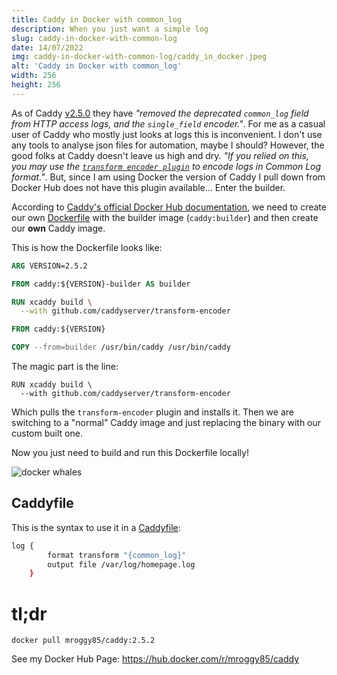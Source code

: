```yaml
---
title: Caddy in Docker with common_log
description: When you just want a simple log
slug: caddy-in-docker-with-common-log
date: 14/07/2022
img: caddy-in-docker-with-common-log/caddy_in_docker.jpeg
alt: 'Caddy in Docker with common_log'
width: 256
height: 256
---
```


As of Caddy [v2.5.0](https://github.com/caddyserver/caddy/releases/tag/v2.5.0)
they have _"removed the deprecated `common_log` field from HTTP access logs, and
the `single_field` encoder."_. For me as a casual user of Caddy who mostly just
looks at logs this is inconvenient. I don't use any tools to analyse json files
for automation, maybe I should? However, the good folks at Caddy doesn't leave
us high and dry. _"If you relied on this, you may use the
[`transform encoder plugin`](https://github.com/caddyserver/transform-encoder)
to encode logs in Common Log format."_. But, since I am using Docker the version
of Caddy I pull down from Docker Hub does not have this plugin available...
Enter the builder.

According to
[Caddy's official Docker Hub documentation](https://hub.docker.com/_/caddy/), we
need to create our own
[Dockerfile](https://docs.docker.com/engine/reference/builder/) with the builder
image (`caddy:builder`) and then create our **own** Caddy image.

This is how the Dockerfile looks like:

```dockerfile
ARG VERSION=2.5.2

FROM caddy:${VERSION}-builder AS builder

RUN xcaddy build \
  --with github.com/caddyserver/transform-encoder

FROM caddy:${VERSION}

COPY --from=builder /usr/bin/caddy /usr/bin/caddy
```

The magic part is the line:

```
RUN xcaddy build \
  --with github.com/caddyserver/transform-encoder
```

Which pulls the `transform-encoder` plugin and installs it. Then we are
switching to a "normal" Caddy image and just replacing the binary with our
custom built one.

Now you just need to build and run this Dockerfile locally!

![docker whales](caddy-in-docker-with-common-log/container.jpeg)

## Caddyfile

This is the syntax to use it in a
[Caddyfile](https://caddyserver.com/docs/caddyfile/concepts#caddyfile-concepts):

```sh
log {
		format transform "{common_log}"
		output file /var/log/homepage.log
	}
```

# tl;dr

```
docker pull mroggy85/caddy:2.5.2
```

See my Docker Hub Page: https://hub.docker.com/r/mroggy85/caddy
